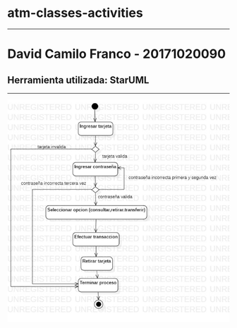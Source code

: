 # atm-classes-activities

<hr>
 <h1 > David Camilo Franco - 20171020090 </h1>
 <h2> Herramienta utilizada: StarUML</h2>
<hr>
<img src="https://github.com/git-general-ud/atm-classes-activities/blob/master/Actividades%20Cajero.jpg">

